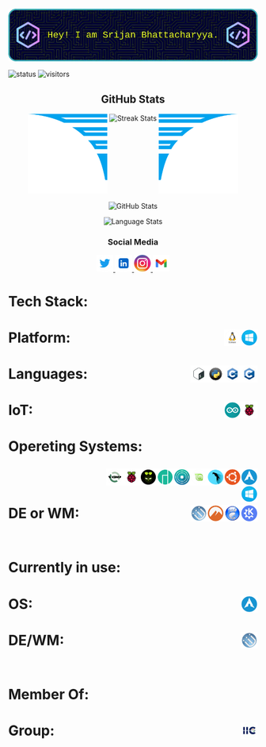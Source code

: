 <p align = "center">
  <img 
    src = "imgs/github-header/v1.webp"
    alt = "Hey! I am Srijan Bhattacharyya."
    width: 500% 
    height: 100% 
  />
</p>


![status](https://img.shields.io/badge/BTW-I%20use%20Arch-blue)
![visitors](https://visitor-badge.laobi.icu/badge?page_id=SrijanBhattacharyya.SrijanBhattacharyya)



<h2 align = "center">GitHub Stats</h2>
<div align = "center">
  <img
    src = "imgs/wings/Left.webp" 
    alt = "Left Wing"
    height = "160px"
    width = "160px"
  />
  <img
    align = "top" 
    src = "https://github-readme-streak-stats.herokuapp.com/?user=SrijanBhattacharyya&theme=windows-dark&hide_border=true" 
    alt = "Streak Stats"
    height = "200px"
    width = "500px"
  />
  <img
    src = "imgs/wings/Right.webp" 
    alt = "Right Wing"
    height = "160px"
    width = "160px"
  />

  <p></p>

  <img
    src = "https://github-readme-stats.vercel.app/api?username=SrijanBhattacharyya&show_icons=true&locale=en&theme=github_dark&hide_border=true&bg_color=000000" 
    alt = "GitHub Stats"
    height = "200px"
    width = "500px"
  />

  <p></p>

  <img
    align = top 
    src = "https://github-readme-stats.vercel.app/api/top-langs?username=SrijanBhattacharyya&show_icons=true&locale=en&theme=github_dark&hide_border=true&bg_color=000000&layout=compact&langs_count=10&hide=assembly,fortran,rust,java,r,dart,c%23,jupyter%20notebook,c%2B%2B,tex,pug" 
    alt = "Language Stats"
    height = "170px"
    width = "500px"
  />
</div>


<h3 align="center">Social Media</h3>
<p align="center">
  <a href="https://twitter.com/RohitBh51575865">
    <img height="34" src="imgs/social-media/twitter.webp" alt="Twitter">
  </a>
  <a href="https://www.linkedin.com/in/srijan-bhattacharyya-58b85b272/">
    <img height="34" src="imgs/social-media/linkedin.webp" alt="LinkedIn">
  </a>
  <a href="https://www.instagram.com/_.the._.god._.of._.madness._/">
    <img height="34" src="imgs/social-media/instagram.webp" alt="Instagram">
  </a>
  <a href="https://www.linkedin.com/in/srijan-bhattacharyya-58b85b272/">
    <img height="34" src="imgs/social-media/gmail.webp" alt="Gmail">
  </a>
</p>


<h1></h1>
<h1>Tech Stack:</h1>

<h1>Platform:&nbsp;&nbsp;
  <img 
    src="imgs/platform/windows.webp" 
    height = "34" 
    alt="Windows" align=right
  />
  &nbsp;&nbsp;
  <img 
    src="imgs/platform/linux.webp" 
    height = "34" 
    alt="Linux" align=right
  />
  &nbsp;&nbsp;
</h1>

<h1>Languages:&nbsp;&nbsp;
  <img 
    src="imgs/lang/c.webp"
    height = "34"
    alt="c" 
    align=right
  />&nbsp;&nbsp;
  <img 
    src="imgs/lang/cpp.webp"
    height = "34"
    alt="cpp" 
    align=right
  />&nbsp;&nbsp;
  <img 
    src="imgs/lang/py.webp"
    height = "34"
    alt="py" 
    align=right
  />&nbsp;&nbsp;
  <img 
    src="imgs/lang/bash.webp"
    height = "34"
    alt="bash" 
    align=right
  />&nbsp;&nbsp;
</h1>

<h1>IoT:&nbsp;&nbsp;
  <img 
    src="imgs/iot/rpi.webp" 
    height="34" 
    alt="rasPi" 
    align=right
  />&nbsp;&nbsp;
  <img 
    src="imgs/iot/arduino.webp" 
    height="34" 
    alt="Arduino" 
    align=right
  />&nbsp;&nbsp;
</h1>

<h1>Opereting Systems:&nbsp;&nbsp;

  <img 
    src="imgs/os/arch-linux.webp" 
    height="34" 
    alt="Arch_Linux"
    align=right
  />&nbsp;&nbsp;
  <img 
    src="imgs/os/ubuntu.webp" 
    height="34" 
    alt="Ubuntu"
    align=right
  />&nbsp;&nbsp;
  <img 
    src="imgs/os/parrot-sec.-os.webp" 
    height="34" 
    alt="Parrot_Sec_OS"
    align=right
  />&nbsp;&nbsp;
  <img 
    src="imgs/os/linux-mint.webp" 
    height="34" 
    alt="Linux_Mint"
    align=right
  />&nbsp;&nbsp;
  <img 
    src="imgs/os/kde-neon.webp" 
    height="34" 
    alt="KDE_Neon"
    align=right
  />&nbsp;&nbsp;
  <img 
    src="imgs/os/manjaro.webp" 
    height="34" 
    alt="Manjaro"
    align=right
  />&nbsp;&nbsp;
  <img 
    src="imgs/os/diet-pi.webp" 
    height="34" 
    alt="DietPi"
    align=right
  />&nbsp;&nbsp;
  <img 
    src="imgs/os/raspi-os.webp" 
    height="34" 
    alt="Raspberry_Pi_OS"
    align=right
  />&nbsp;&nbsp;
  <img 
    src="imgs/os/void-linux.webp" 
    height="34" 
    alt="Void_Linux"
    align=right
  />&nbsp;&nbsp;
  <img 
    src="imgs/os/windows.webp" 
    height="34" 
    alt="Windows"
    align=right
  />&nbsp;&nbsp;
</h1>

<h1>DE or WM:&nbsp;&nbsp;
  <img 
    src="imgs/gui/kde.webp"
    height="34" 
    alt="KDE" 
    align=right
  />&nbsp;&nbsp;
  <img 
    src="imgs/gui/gnome.webp"
    height="34" 
    alt="Gnome" 
    align=right
  />&nbsp;&nbsp;
  <img 
    src="imgs/gui/cinnamon.webp"
    height="34" 
    alt="Cinnamon" 
    align=right
  />&nbsp;&nbsp;
  <img 
    src="imgs/gui/i3wm.webp"
    height="34" 
    alt="i3wm" 
    align=right
  />&nbsp;&nbsp;
</h1>


<br>


<h1>Currently in use:</h1>

<h1>OS:&nbsp;&nbsp;
  <img 
    src="imgs/os/current.webp" 
    height="34" 
    alt="Current OS logo"
    align=right
  />&nbsp;&nbsp;
</h1>

<h1>DE/WM:&nbsp;&nbsp;
  <img 
    src="imgs/gui/current.webp" 
    height="34" 
    alt="Current DE/WM logo"
    align=right
  />&nbsp;&nbsp;
</h1>


<br>


<h1>Member Of:</h1>

<h1>Group:&nbsp;&nbsp;
  <img 
    src="imgs/grp/iic.webp" 
    height="34" 
    alt="IIC logo" 
    align=right
  />&nbsp;&nbsp;
</h1>
